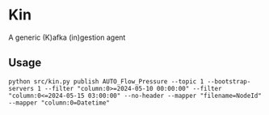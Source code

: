 # Kin
A generic (K)afka (in)gestion agent

## Usage
```shell
python src/kin.py publish AUTO_Flow_Pressure --topic 1 --bootstrap-servers 1 --filter "column:0>=2024-05-10 00:00:00" --filter "column:0<=2024-05-15 03:00:00" --no-header --mapper "filename=NodeId"  --mapper "column:0=Datetime"
```